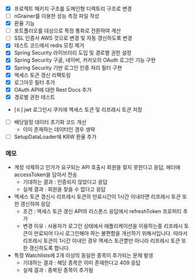 
- [x] 프로젝트 패키지 구조를 도메인형 디렉토리 구조로 변경
- [ ] nGrainer를 이용한 성능 측정 파일 작성
- [x] 환율 기능
- [ ] 포트폴리오를 대상으로 특정 통화로 전환하여 계산
- [ ] SSL 인증서 AWS 것으로 변경 및 자동 갱신하도록 변경
- [x] 테스트 코드에서 redis 모킹 제거
- [x] Spring Security 라이브러리 도입 및 경로별 권한 설정
- [x] Spring Security 구굴, 네이버, 카카오의 OAuth 로그인 기능 구현
- [x] Spring Security 기반 로그인 인증 처리 필터 구현
- [x] 액세스 토큰 갱신 리팩토링
- [x] 로그아웃 필터 추가
- [x] OAuth API에 대한 Rest Docs 추가
- [x] 경로별 권한 테스트
- [ㅌ] jwt 로그인시 쿠키에 액세스 토큰 및 리프레시 토큰 저장
- [ ] 배당일정 데이터 초기화 코드 개선
	- 이미 존재하는 데이터인 경우 생략
- [ ] SetupDataLoader에 KRW 환율 추가
### 메모
- 계정 삭제하고 인가가 요구되는 API 호출시 회원을 찾지 못한다고 응답, 헤더에 accessToken을 담아서 전송
	- 기대하는 결과 : 인증되지 않았다고 응답
	- 실제 결과 : 회원을 찾을 수 없다고 응답
- 액세스 토큰 갱신시 리프레시 토큰의 만료시간이 1시간 이내라면 리프레시 토큰 또한 갱신하여 응답
	- 조건 : 액세스 토큰 갱신 API의 리스폰스 응답에서 refreshToken 프로퍼티 추가
	- 변경 이유 : 사용자가 로그인 상태에서 애플리케이션을 이용하는중 리프레시 토큰이 만료되어 다시 로그인해야 하는 불편함을 개선하기 위해서입니다. 따라서 리프레시 토큰이 1시간 이내인 경우 액세스 토큰뿐만 아니라 리프레시 토큰 또한 갱신하도록 합니다.
- 특정 Watchlists에 2개 이상의 동일한 종목이 추가되는 문제 발생
	- 기대하는 결과 : 해당 종목은 이미 존재한다고 409 응답
	- 실제 결과 : 중복된 종목이 추가됨

